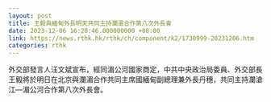 ```yaml
---
layout: post
title: 王毅與緬甸外長明天共同主持瀾湄合作第八次外長會
date: 2023-12-06 16:20:46.000000000 +08:00
link: https://news.rthk.hk/rthk/ch/component/k2/1730999-20231206.htm
categories: rthk
---
```


外交部發言人汪文斌宣布，經同湄公河國家商定，中共中央政治局委員、外交部長王毅將於明日在北京與瀾湄合作共同主席國緬甸副總理兼外長丹穗，共同主持瀾滄江—湄公河合作第八次外長會。
